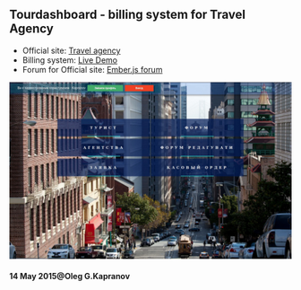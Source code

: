 
Tourdashboard - billing system for Travel Agency
------------------------------------------------

* Official site: [Travel agency](http://travelonline.com.ua)
* Billing system: [Live Demo](http://response.travelonline.com.ua)
* Forum for Official site: [Ember.js forum](http://response.travelonline.com.ua/chat#/microposts)

![tourdashboard](/tourdashboard.jpg "Live Demo")

#### 14 May 2015@Oleg G.Kapranov
